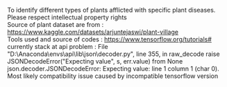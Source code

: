 To identify different types of plants afflicted with specific plant diseases.<br>
Please respect intellectual property rights<br>
Source of plant dataset are from : https://www.kaggle.com/datasets/arjuntejaswi/plant-village<br>
Tools used and source of codes : https://www.tensorflow.org/tutorials#<br>
currently stack at api problem : File "D:\Anaconda\envs\api\lib\json\decoder.py", line 355, in raw_decode
    raise JSONDecodeError("Expecting value", s, err.value) from None
json.decoder.JSONDecodeError: Expecting value: line 1 column 1 (char 0). Most likely compatibility issue caused by incompatible tensorflow version
